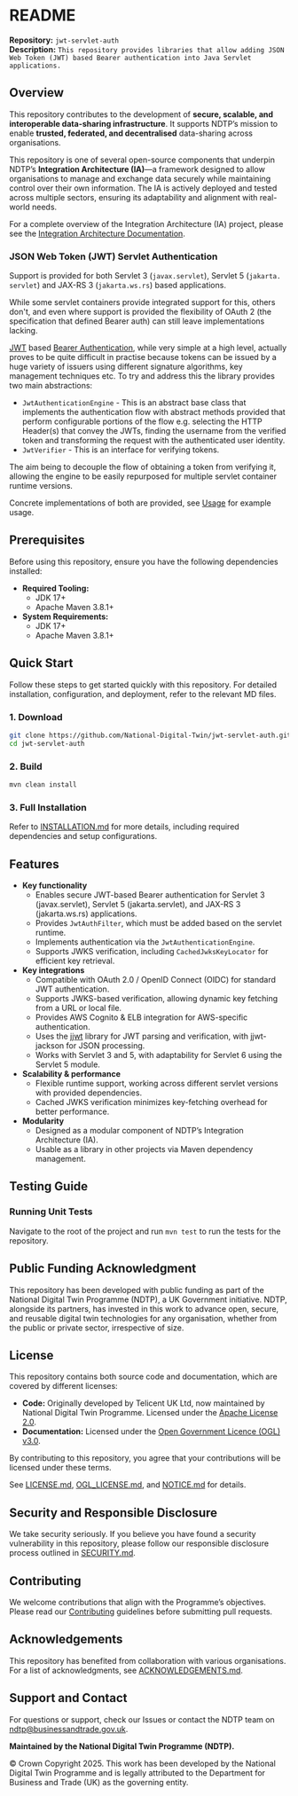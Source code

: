 # README

**Repository:** `jwt-servlet-auth`  
**Description:** `This repository provides libraries that allow adding JSON Web Token (JWT) based Bearer authentication into
Java Servlet applications.`

<!-- SPDX-License-Identifier: Apache-2.0 AND OGL-UK-3.0 -->

## Overview
This repository contributes to the development of **secure, scalable, and interoperable data-sharing infrastructure**. It supports NDTP’s mission to enable **trusted, federated, and decentralised** data-sharing across organisations.

This repository is one of several open-source components that underpin NDTP’s **Integration Architecture (IA)**—a framework designed to allow organisations to manage and exchange data securely while maintaining control over their own information. The IA is actively deployed and tested across multiple sectors, ensuring its adaptability and alignment with real-world needs.

For a complete overview of the Integration Architecture (IA) project, please see the [Integration Architecture Documentation](https://github.com/National-Digital-Twin/integration-architecture-documentation).

### JSON Web Token (JWT) Servlet Authentication

Support is provided for both Servlet 3 (`javax.servlet`), Servlet 5 (`jakarta. servlet`) and
JAX-RS 3 (`jakarta.ws.rs`) based applications.

While some servlet containers provide integrated support for this, others don't, and even where support is provided the
flexibility of OAuth 2 (the specification that defined Bearer auth) can still leave implementations lacking.

[JWT][Rfc7519] based [Bearer Authentication][Rfc6750], while very simple at a high level, actually proves to be quite difficult in practise
because tokens can be issued by a huge variety of issuers using different signature algorithms, key management
techniques etc. To try and address this the library provides two main abstractions:

- `JwtAuthenticationEngine` - This is an abstract base class that implements the authentication flow with abstract
  methods provided that perform configurable portions of the flow e.g. selecting the HTTP Header(s) that convey the
  JWTs, finding the username from the verified token and transforming the request with the authenticated user identity.
- `JwtVerifier` - This is an interface for verifying tokens.

The aim being to decouple the flow of obtaining a token from verifying it, allowing the engine to be easily
repurposed for multiple servlet container runtime versions.

Concrete implementations of both are provided, see [Usage](INSTALLATION.md#usage) for example usage.

## Prerequisites
Before using this repository, ensure you have the following dependencies installed:
- **Required Tooling:**
    - JDK 17+
    - Apache Maven 3.8.1+
- **System Requirements:**
    - JDK 17+
    - Apache Maven 3.8.1+

## Quick Start
Follow these steps to get started quickly with this repository. For detailed installation, configuration, and deployment, refer to the relevant MD files.

### 1. Download
```sh  
git clone https://github.com/National-Digital-Twin/jwt-servlet-auth.git
cd jwt-servlet-auth 
```
### 2. Build
```sh  
mvn clean install 
```

### 3. Full Installation
Refer to [INSTALLATION.md](INSTALLATION.md) for more details, including required dependencies and setup configurations.

## Features
- **Key functionality**
  - Enables secure JWT-based Bearer authentication for Servlet 3 (javax.servlet), Servlet 5 (jakarta.servlet), and JAX-RS 3 (jakarta.ws.rs) applications. 
  - Provides `JwtAuthFilter`, which must be added based on the servlet runtime. 
  - Implements authentication via the `JwtAuthenticationEngine`.
  - Supports JWKS verification, including `CachedJwksKeyLocator` for efficient key retrieval. 
- **Key integrations**
  - Compatible with OAuth 2.0 / OpenID Connect (OIDC) for standard JWT authentication. 
  - Supports JWKS-based verification, allowing dynamic key fetching from a URL or local file. 
  - Provides AWS Cognito & ELB integration for AWS-specific authentication. 
  - Uses the [jjwt](https://github.com/jwtk/jjwt) library for JWT parsing and verification, with jjwt-jackson for JSON processing. 
  - Works with Servlet 3 and 5, with adaptability for Servlet 6 using the Servlet 5 module.
- **Scalability & performance**
  - Flexible runtime support, working across different servlet versions with provided dependencies.
  - Cached JWKS verification minimizes key-fetching overhead for better performance.
- **Modularity**
  - Designed as a modular component of NDTP’s Integration Architecture (IA).
  - Usable as a library in other projects via Maven dependency management.

## Testing Guide

### Running Unit Tests
Navigate to the root of the project and run `mvn test` to run the tests for the repository.

## Public Funding Acknowledgment
This repository has been developed with public funding as part of the National Digital Twin Programme (NDTP), a UK Government initiative. NDTP, alongside its partners, has invested in this work to advance open, secure, and reusable digital twin technologies for any organisation, whether from the public or private sector, irrespective of size.

## License
This repository contains both source code and documentation, which are covered by different licenses:
- **Code:** Originally developed by Telicent UK Ltd, now maintained by National Digital Twin Programme. Licensed under the [Apache License 2.0](LICENSE.md).
- **Documentation:** Licensed under the [Open Government Licence (OGL) v3.0](OGL_LICENSE.md).

By contributing to this repository, you agree that your contributions will be licensed under these terms.

See [LICENSE.md](LICENSE.md), [OGL_LICENSE.md](OGL_LICENSE.md), and [NOTICE.md](NOTICE.md) for details.

## Security and Responsible Disclosure
We take security seriously. If you believe you have found a security vulnerability in this repository, please follow our responsible disclosure process outlined in [SECURITY.md](SECURITY.md).

## Contributing
We welcome contributions that align with the Programme’s objectives. Please read our [Contributing](CONTRIBUTING.md) guidelines before submitting pull requests.

## Acknowledgements
This repository has benefited from collaboration with various organisations. For a list of acknowledgments, see [ACKNOWLEDGEMENTS.md](ACKNOWLEDGEMENTS.md).

## Support and Contact
For questions or support, check our Issues or contact the NDTP team on ndtp@businessandtrade.gov.uk.

[Rfc7519]: https://datatracker.ietf.org/doc/html/rfc7519
[Rfc6750]: https://datatracker.ietf.org/doc/html/rfc6750

**Maintained by the National Digital Twin Programme (NDTP).**

© Crown Copyright 2025. This work has been developed by the National Digital Twin Programme and is legally attributed to the Department for Business and Trade (UK) as the governing entity.

